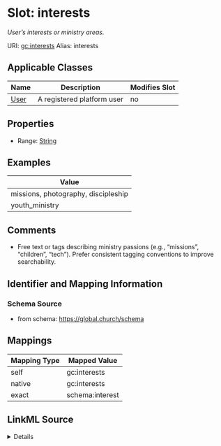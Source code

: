 

# Slot: interests 


_User’s interests or ministry areas._





URI: [gc:interests](https://global.church/schema/interests)
Alias: interests

<!-- no inheritance hierarchy -->





## Applicable Classes

| Name | Description | Modifies Slot |
| --- | --- | --- |
| [User](User.md) | A registered platform user |  no  |







## Properties

* Range: [String](String.md)






## Examples

| Value |
| --- |
| missions, photography, discipleship |
| youth_ministry |

## Comments

* Free text or tags describing ministry passions (e.g., “missions”, “children”, “tech”).
Prefer consistent tagging conventions to improve searchability.


## Identifier and Mapping Information







### Schema Source


* from schema: https://global.church/schema




## Mappings

| Mapping Type | Mapped Value |
| ---  | ---  |
| self | gc:interests |
| native | gc:interests |
| exact | schema:interest |




## LinkML Source

<details>
```yaml
name: interests
description: User’s interests or ministry areas.
comments:
- 'Free text or tags describing ministry passions (e.g., “missions”, “children”, “tech”).

  Prefer consistent tagging conventions to improve searchability.

  '
examples:
- value: missions, photography, discipleship
  description: Comma-separated input that will be normalized.
- value: youth_ministry
  description: Single interest term.
in_subset:
- private
from_schema: https://global.church/schema
exact_mappings:
- schema:interest
rank: 1000
alias: interests
domain_of:
- User
range: string

```
</details>